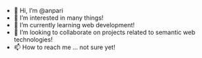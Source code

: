 - 👋 Hi, I’m @anpari
- 👀 I’m interested in many things!
- 🌱 I’m currently learning web development!
- 💞️ I’m looking to collaborate on projects related to semantic web technologies!
- 📫 How to reach me ... not sure yet!

<!---
anpari/anpari is a ✨ special ✨ repository because its `README.md` (this file) appears on your GitHub profile.
You can click the Preview link to take a look at your changes.
--->
